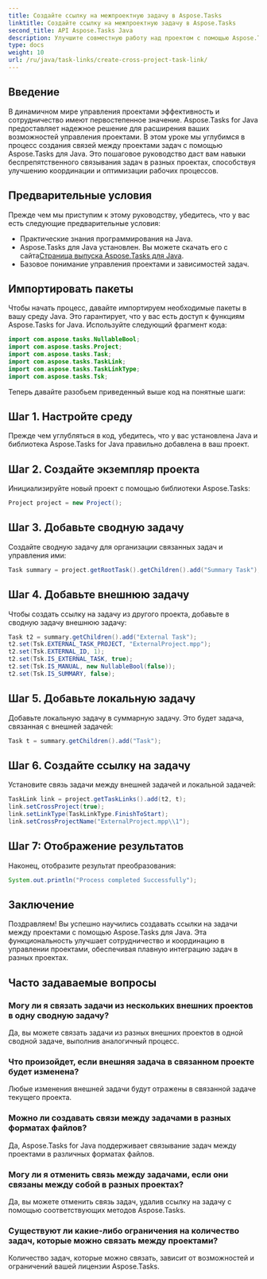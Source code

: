```yaml
---
title: Создайте ссылку на межпроектную задачу в Aspose.Tasks
linktitle: Создайте ссылку на межпроектную задачу в Aspose.Tasks
second_title: API Aspose.Tasks Java
description: Улучшите совместную работу над проектом с помощью Aspose.Tasks для Java. Научитесь шаг за шагом создавать межпроектные связи между задачами. Повысьте эффективность прямо сейчас!
type: docs
weight: 10
url: /ru/java/task-links/create-cross-project-task-link/
---
```

## Введение
В динамичном мире управления проектами эффективность и сотрудничество имеют первостепенное значение. Aspose.Tasks for Java предоставляет надежное решение для расширения ваших возможностей управления проектами. В этом уроке мы углубимся в процесс создания связей между проектами задач с помощью Aspose.Tasks для Java. Это пошаговое руководство даст вам навыки беспрепятственного связывания задач в разных проектах, способствуя улучшению координации и оптимизации рабочих процессов.
## Предварительные условия
Прежде чем мы приступим к этому руководству, убедитесь, что у вас есть следующие предварительные условия:
- Практические знания программирования на Java.
-  Aspose.Tasks для Java установлен. Вы можете скачать его с сайта[Страница выпуска Aspose.Tasks для Java](https://releases.aspose.com/tasks/java/).
- Базовое понимание управления проектами и зависимостей задач.
## Импортировать пакеты
Чтобы начать процесс, давайте импортируем необходимые пакеты в вашу среду Java. Это гарантирует, что у вас есть доступ к функциям Aspose.Tasks for Java. Используйте следующий фрагмент кода:
```java
import com.aspose.tasks.NullableBool;
import com.aspose.tasks.Project;
import com.aspose.tasks.Task;
import com.aspose.tasks.TaskLink;
import com.aspose.tasks.TaskLinkType;
import com.aspose.tasks.Tsk;
```
Теперь давайте разобьем приведенный выше код на понятные шаги:
## Шаг 1. Настройте среду
Прежде чем углубляться в код, убедитесь, что у вас установлена Java и библиотека Aspose.Tasks for Java правильно добавлена в ваш проект.
## Шаг 2. Создайте экземпляр проекта
Инициализируйте новый проект с помощью библиотеки Aspose.Tasks:
```java
Project project = new Project();
```
## Шаг 3. Добавьте сводную задачу
Создайте сводную задачу для организации связанных задач и управления ими:
```java
Task summary = project.getRootTask().getChildren().add("Summary Task");
```
## Шаг 4. Добавьте внешнюю задачу
Чтобы создать ссылку на задачу из другого проекта, добавьте в сводную задачу внешнюю задачу:
```java
Task t2 = summary.getChildren().add("External Task");
t2.set(Tsk.EXTERNAL_TASK_PROJECT, "ExternalProject.mpp");
t2.set(Tsk.EXTERNAL_ID, 1);
t2.set(Tsk.IS_EXTERNAL_TASK, true);
t2.set(Tsk.IS_MANUAL, new NullableBool(false));
t2.set(Tsk.IS_SUMMARY, false);
```
## Шаг 5. Добавьте локальную задачу
Добавьте локальную задачу в суммарную задачу. Это будет задача, связанная с внешней задачей:
```java
Task t = summary.getChildren().add("Task");
```
## Шаг 6. Создайте ссылку на задачу
Установите связь задачи между внешней задачей и локальной задачей:
```java
TaskLink link = project.getTaskLinks().add(t2, t);
link.setCrossProject(true);
link.setLinkType(TaskLinkType.FinishToStart);
link.setCrossProjectName("ExternalProject.mpp\\1");
```
## Шаг 7: Отображение результатов
Наконец, отобразите результат преобразования:
```java
System.out.println("Process completed Successfully");
```
## Заключение
Поздравляем! Вы успешно научились создавать ссылки на задачи между проектами с помощью Aspose.Tasks для Java. Эта функциональность улучшает сотрудничество и координацию в управлении проектами, обеспечивая плавную интеграцию задач в разных проектах.
## Часто задаваемые вопросы
### Могу ли я связать задачи из нескольких внешних проектов в одну сводную задачу?
Да, вы можете связать задачи из разных внешних проектов в одной сводной задаче, выполнив аналогичный процесс.
### Что произойдет, если внешняя задача в связанном проекте будет изменена?
Любые изменения внешней задачи будут отражены в связанной задаче текущего проекта.
### Можно ли создавать связи между задачами в разных форматах файлов?
Да, Aspose.Tasks for Java поддерживает связывание задач между проектами в различных форматах файлов.
### Могу ли я отменить связь между задачами, если они связаны между собой в разных проектах?
Да, вы можете отменить связь задач, удалив ссылку на задачу с помощью соответствующих методов Aspose.Tasks.
### Существуют ли какие-либо ограничения на количество задач, которые можно связать между проектами?
Количество задач, которые можно связать, зависит от возможностей и ограничений вашей лицензии Aspose.Tasks.